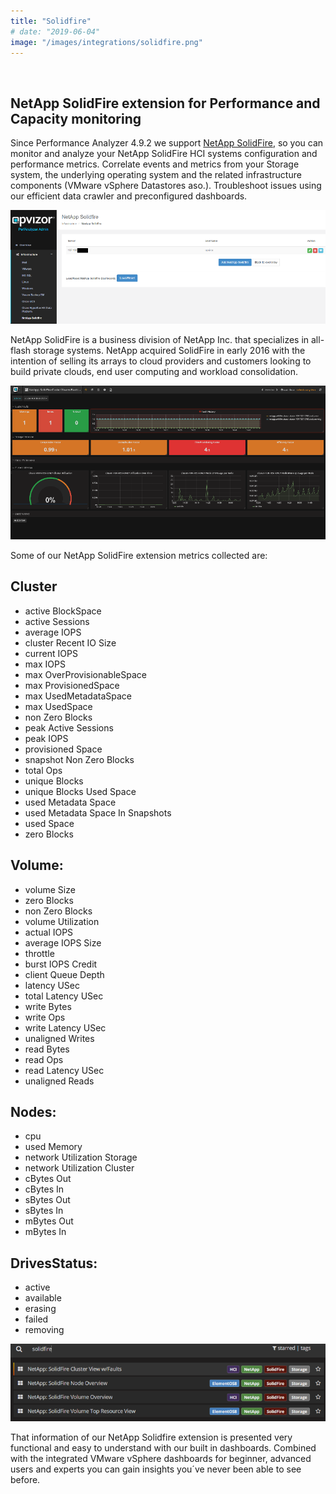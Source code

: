 ```yaml
---
title: "Solidfire"
# date: "2019-06-04"
image: "/images/integrations/solidfire.png"
---
```


 

<!-- ![Solidfire](/images/integrations/solidfire.png) -->



## NetApp SolidFire extension for Performance and Capacity monitoring

Since Performance Analyzer 4.9.2 we support [NetApp SolidFire](https://www.netapp.com/us/products/converged-systems/hyper-converged-infrastructure.aspx), so you can monitor and analyze your NetApp SolidFire HCI systems configuration and performance metrics. Correlate events and metrics from your Storage system, the underlying operating system and the related infrastructure components (VMware vSphere Datastores aso.). Troubleshoot issues using our efficient data crawler and preconfigured dashboards.


![NetApp SolidFire extension](/images/integrations/posts//add_solidfire.png)


NetApp SolidFire is a business division of NetApp Inc. that specializes in all-flash storage systems. NetApp acquired SolidFire in early 2016 with the intention of selling its arrays to cloud providers and customers looking to build private clouds, end user computing and workload consolidation.


![NetApp solidfire Cluster View](/images/integrations/posts//cluster_view.png)


Some of our NetApp SolidFire extension metrics collected are:

## Cluster

* active BlockSpace
* active Sessions
* average IOPS
* cluster Recent IO Size
* current IOPS
* max IOPS
* max OverProvisionableSpace
* max ProvisionedSpace
* max UsedMetadataSpace
* max UsedSpace
* non Zero Blocks
* peak Active Sessions
* peak IOPS
* provisioned Space
* snapshot Non Zero Blocks
* total Ops
* unique Blocks
* unique Blocks Used Space
* used Metadata Space
* used Metadata Space In Snapshots
* used Space
* zero Blocks

## Volume:

* volume Size
* zero Blocks
* non Zero Blocks
* volume Utilization
* actual IOPS
* average IOPS Size
* throttle
* burst IOPS Credit
* client Queue Depth
* latency USec
* total Latency USec
* write Bytes
* write Ops
* write Latency USec
* unaligned Writes
* read Bytes
* read Ops
* read Latency USec
* unaligned Reads


## Nodes:

* cpu
* used Memory
* network Utilization Storage
* network Utilization Cluster
* cBytes Out
* cBytes In
* sBytes Out
* sBytes In
* mBytes Out
* mBytes In


## DrivesStatus:

* active
* available
* erasing
* failed
* removing


![NetApp Solidfire extension dashboards](/images/integrations/posts//navigation-2.png)


That information of our NetApp Solidfire extension is presented very functional and easy to understand with our built in dashboards. Combined with the integrated VMware vSphere dashboards for beginner, advanced users and experts you can gain insights you´ve never been able to see before.